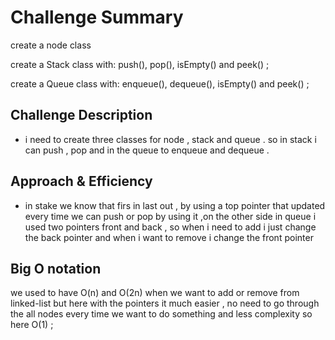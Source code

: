 # Challenge Summary
<!-- Short summary or background information -->
create a node class 

create a Stack class
with: push(), pop(), isEmpty() and peek() ;

create a Queue class 
with: enqueue(), dequeue(), isEmpty() and peek() ;


## Challenge Description
<!-- Description of the challenge -->
- i need to create three classes for node , stack and queue .
so in stack i can push , pop and in the queue to enqueue and dequeue .

## Approach & Efficiency
<!-- What approach did you take? Why? What is the Big O space/time for this approach? -->
- in stake we know that firs in last out , by using a top pointer that updated every time we can push or pop by using it ,on the other side in queue i used two pointers front and back , so when i need to add i just change the back pointer and when i want to remove i change the front pointer 
## Big O notation 
we used to have O(n) and O(2n) when we want to add or remove from linked-list but here with the pointers it much easier , no need to go through the all nodes every time we want to do something and less complexity so here O(1) ;  



